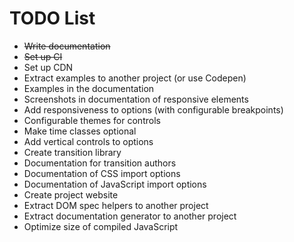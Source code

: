 # TODO List

 * ~~Write documentation~~
 * ~~Set up CI~~
 * Set up CDN
 * Extract examples to another project (or use Codepen)
 * Examples in the documentation
 * Screenshots in documentation of responsive elements
 * Add responsiveness to options (with configurable breakpoints)
 * Configurable themes for controls
 * Make time classes optional
 * Add vertical controls to options
 * Create transition library
 * Documentation for transition authors
 * Documentation of CSS import options
 * Documentation of JavaScript import options
 * Create project website
 * Extract DOM spec helpers to another project
 * Extract documentation generator to another project
 * Optimize size of compiled JavaScript

